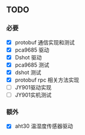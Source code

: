 ## TODO

### 必要

- [x] protobuf 通信实现和测试
- [x] pca9685 驱动
- [x] Dshot 驱动
- [x] pca9685 测试
- [x] dshot 测试
- [x] protobuf rpc 相关方法实现
- [ ] JY901驱动实现
- [ ] JY901实机测试

### 额外

- [x] aht30 温湿度传感器驱动